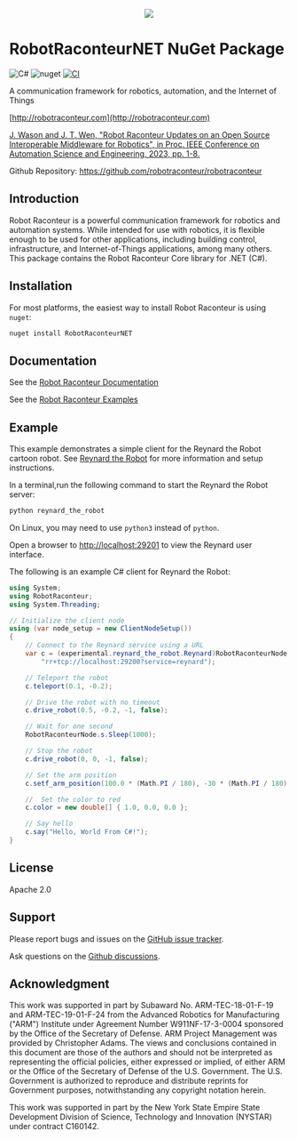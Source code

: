 <p align="center"><img src="https://raw.githubusercontent.com/robotraconteur/robotraconteur/master/docs/figures/logo-header.svg"></p>

# RobotRaconteurNET NuGet Package

![C\#](https://img.shields.io/badge/C%23-4.5|netstandard2.0-blue.svg?style=flat&logo=csharp)
![nuget](https://img.shields.io/nuget/v/robotraconteurnet?style=flat&logo=nuget)
[![CI](https://github.com/robotraconteur/robotraconteur/actions/workflows/main.yml/badge.svg)](https://github.com/robotraconteur/robotraconteur/actions/workflows/main.yml)

A communication framework for robotics, automation, and the Internet of Things

[http://robotraconteur.com](http://robotraconteur.com)

[J. Wason and J. T. Wen, "Robot Raconteur Updates on an Open Source Interoperable Middleware for Robotics", in Proc. IEEE Conference on Automation Science and Engineering, 2023, pp. 1-8.](https://files2.wasontech.com/RobotRaconteur_CASE2023.pdf)

Github Repository: https://github.com/robotraconteur/robotraconteur

## Introduction

Robot Raconteur is a powerful communication framework for robotics and automation systems. While intended for use with robotics, it is flexible enough to be used for other applications, including building control, infrastructure, and Internet-of-Things applications, among many others. This package
contains the Robot Raconteur Core library for .NET (C\#).

## Installation

For most platforms, the easiest way to install Robot Raconteur is using `nuget`:

```bash
nuget install RobotRaconteurNET
```

## Documentation

See the [Robot Raconteur Documentation](https://github.com/robotraconteur/robotraconteur/wiki/Documentation)

See the [Robot Raconteur Examples](https://github.com/robotraconteur/robotraconteur/tree/master/examples)

## Example

This example demonstrates a simple client for the Reynard the Robot cartoon robot. See
[Reynard the Robot](https://github.com/robotraconteur/reynard-the-robot) for more information
and setup instructions.

In a terminal,run the following command to start the Reynard the Robot server:

```bash
python reynard_the_robot
```

On Linux, you may need to use `python3` instead of `python`.

Open a browser to [http://localhost:29201](http://localhost:29201) to view the Reynard user interface.

The following is an example C\# client for Reynard the Robot:

```csharp
using System;
using RobotRaconteur;
using System.Threading;

// Initialize the client node
using (var node_setup = new ClientNodeSetup())
{
    // Connect to the Reynard service using a URL
    var c = (experimental.reynard_the_robot.Reynard)RobotRaconteurNode.s.ConnectService(
        "rr+tcp://localhost:29200?service=reynard");

    // Teleport the robot
    c.teleport(0.1, -0.2);

    // Drive the robot with no timeout
    c.drive_robot(0.5, -0.2, -1, false);

    // Wait for one second
    RobotRaconteurNode.s.Sleep(1000);

    // Stop the robot
    c.drive_robot(0, 0, -1, false);

    // Set the arm position
    c.setf_arm_position(100.0 * (Math.PI / 180), -30 * (Math.PI / 180), -70 * (Math.PI / 180));

    //  Set the color to red
    c.color = new double[] { 1.0, 0.0, 0.0 };

    // Say hello
    c.say("Hello, World From C#!");
}
```

## License

Apache 2.0

## Support

Please report bugs and issues on the [GitHub issue tracker](https://github.com/robotraconteur/robotraconteur/issues).

Ask questions on the [Github discussions](https://github.com/robotraconteur/robotraconteur/discussions).

## Acknowledgment

This work was supported in part by Subaward No. ARM-TEC-18-01-F-19 and ARM-TEC-19-01-F-24 from the Advanced Robotics for Manufacturing ("ARM") Institute under Agreement Number W911NF-17-3-0004 sponsored by the Office of the Secretary of Defense. ARM Project Management was provided by Christopher Adams. The views and conclusions contained in this document are those of the authors and should not be interpreted as representing the official policies, either expressed or implied, of either ARM or the Office of the Secretary of Defense of the U.S. Government. The U.S. Government is authorized to reproduce and distribute reprints for Government purposes, notwithstanding any copyright notation herein.

This work was supported in part by the New York State Empire State Development Division of Science, Technology and Innovation (NYSTAR) under contract C160142.
